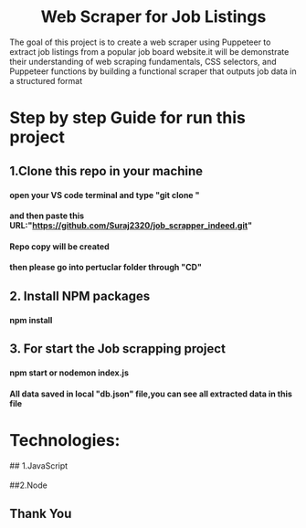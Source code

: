 
<h1 align="center" id="title">Web Scraper for Job Listings</h1>



<p id="description">The goal of this project is to create a web scraper using Puppeteer to extract job listings from a popular job board website.it will be demonstrate their understanding of web scraping fundamentals, CSS selectors, and Puppeteer functions by building a functional scraper that outputs job data in a structured format<br>

<h1>Step by step Guide for run this project</h1>



## <p>1.Clone  this repo in your machine</p>

 ####  open your VS code terminal and type "git clone " 

 ####  and then paste this URL:"https://github.com/Suraj2320/job_scrapper_indeed.git"
  
####   Repo copy will be created
  
####   then please go into pertuclar folder through "CD"

 ## <p>2. Install NPM packages</p>


 ####  npm install 


## <p>3. For start the Job scrapping project </p>

 ####  npm start or nodemon index.js


####  All data saved in local "db.json" file,you can see all extracted data in this file 






<Tech Stack/>

<h1>Technologies: </h1>
## 1.JavaScript <br>
<br>
##2.Node


<br/>

## Thank You




